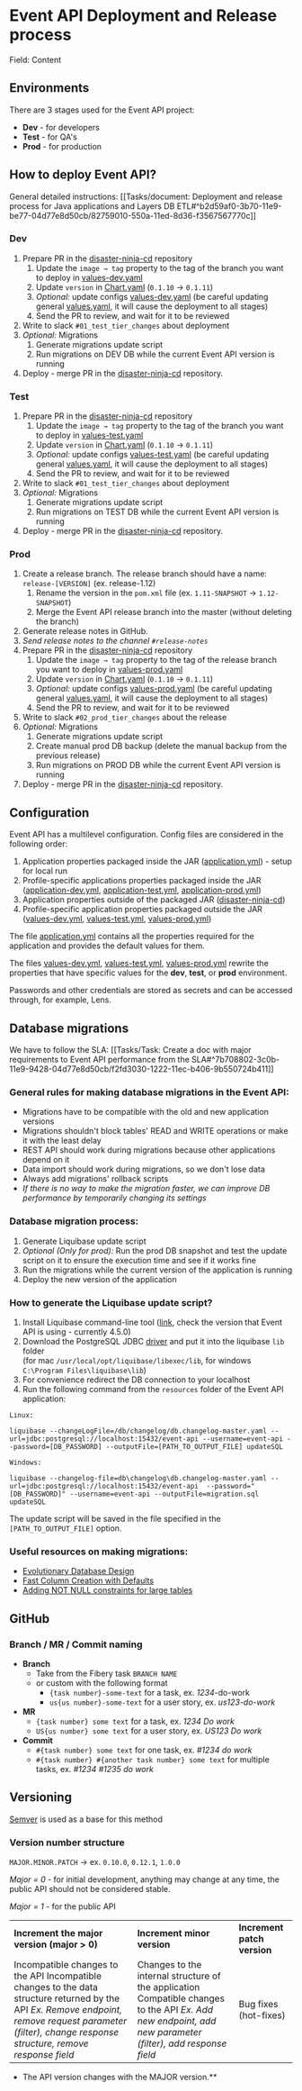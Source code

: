 # Event API Deployment and Release process

Field: Content

## Environments

There are 3 stages used for the Event API project:
* **Dev** - for developers 
* **Test** - for QA's
* **Prod** - for production

## How to deploy Event API?

General detailed instructions: [[Tasks/document: Deployment and release process for Java applications and Layers DB ETL#^b2d59af0-3b70-11e9-be77-04d77e8d50cb/82759010-550a-11ed-8d36-f3567567770c]] 

### Dev

1. Prepare PR in the [disaster-ninja-cd](https://github.com/konturio/disaster-ninja-cd "https://github.com/konturio/disaster-ninja-cd") repository
   1. Update the `image → tag` property to the tag of the branch you want to deploy in [values-dev.yaml](https://github.com/konturio/disaster-ninja-cd/blob/main/helm/event-api/values/values-dev.yaml "https://github.com/konturio/disaster-ninja-cd/blob/main/helm/event-api/values/values-dev.yaml")
   2. Update `version` in [Chart.yaml](https://github.com/konturio/disaster-ninja-cd/blob/main/helm/event-api/Chart.yaml "https://github.com/konturio/disaster-ninja-cd/blob/main/helm/event-api/Chart.yaml") (`0.1.10` → `0.1.11`)
   3. *Optional:* update configs [values-dev.yaml](https://github.com/konturio/disaster-ninja-cd/blob/main/helm/event-api/values/values-dev.yaml "https://github.com/konturio/disaster-ninja-cd/blob/main/helm/event-api/values/values-dev.yaml") (be careful updating general [values.yaml](https://github.com/konturio/disaster-ninja-cd/blob/main/helm/event-api/values.yaml "https://github.com/konturio/disaster-ninja-cd/blob/main/helm/event-api/values.yaml"), it will cause the deployment to all stages)
   4. Send the PR to review, and wait for it to be reviewed
2. Write to slack `#01_test_tier_changes` about deployment
3. *Optional:* Migrations
   1. Generate migrations update script
   2. Run migrations on DEV DB while the current Event API version is running
4. Deploy - merge PR in the [disaster-ninja-cd](https://github.com/konturio/disaster-ninja-cd "https://github.com/konturio/disaster-ninja-cd") repository.

### Test

1. Prepare PR in the [disaster-ninja-cd](https://github.com/konturio/disaster-ninja-cd "https://github.com/konturio/disaster-ninja-cd") repository
   1. Update the `image → tag` property to the tag of the branch you want to deploy in [values-test.yaml](https://github.com/konturio/disaster-ninja-cd/blob/main/helm/event-api/values/values-test.yaml "https://github.com/konturio/disaster-ninja-cd/blob/main/helm/event-api/values/values-test.yaml")
   2. Update `version` in [Chart.yaml](https://github.com/konturio/disaster-ninja-cd/blob/main/helm/event-api/Chart.yaml "https://github.com/konturio/disaster-ninja-cd/blob/main/helm/event-api/Chart.yaml") (`0.1.10` → `0.1.11`)
   3. *Optional:* update configs [values-test.yaml](https://github.com/konturio/disaster-ninja-cd/blob/main/helm/event-api/values/values-test.yaml "https://github.com/konturio/disaster-ninja-cd/blob/main/helm/event-api/values/values-test.yaml") (be careful updating general [values.yaml](https://github.com/konturio/disaster-ninja-cd/blob/main/helm/event-api/values.yaml "https://github.com/konturio/disaster-ninja-cd/blob/main/helm/event-api/values.yaml"), it will cause the deployment to all stages)
   4. Send the PR to review, and wait for it to be reviewed
2. Write to slack `#01_test_tier_changes` about deployment
3. *Optional:* Migrations
   1. Generate migrations update script
   2. Run migrations on TEST DB while the current Event API version is running
4. Deploy - merge PR in the [disaster-ninja-cd](https://github.com/konturio/disaster-ninja-cd "https://github.com/konturio/disaster-ninja-cd") repository.

### Prod 

1. Create a release branch. The release branch should have a name: `release-[VERSION]` (ex. release-1.12)
   1. Rename the version in the `pom.xml` file (ex. `1.11-SNAPSHOT` → `1.12-SNAPSHOT`)
   2. Merge the Event API release branch into the master (without deleting the branch)
2. Generate release notes in GitHub. 
3. *Send release notes to the channel `#release-notes`*
4. Prepare PR in the [disaster-ninja-cd](https://github.com/konturio/disaster-ninja-cd "https://github.com/konturio/disaster-ninja-cd") repository
   1. Update the `image → tag` property to the tag of the release branch you want to deploy in [values-prod.yaml](https://github.com/konturio/disaster-ninja-cd/blob/main/helm/event-api/values/values-prod.yaml "https://github.com/konturio/disaster-ninja-cd/blob/main/helm/event-api/values/values-prod.yaml")
   2. Update `version` in [Chart.yaml](https://github.com/konturio/disaster-ninja-cd/blob/main/helm/event-api/Chart.yaml "https://github.com/konturio/disaster-ninja-cd/blob/main/helm/event-api/Chart.yaml") (`0.1.10` → `0.1.11`)
   3. *Optional:* update configs [values-prod.yaml](https://github.com/konturio/disaster-ninja-cd/blob/main/helm/event-api/values/values-prod.yaml "https://github.com/konturio/disaster-ninja-cd/blob/main/helm/event-api/values/values-prod.yaml") (be careful updating general [values.yaml](https://github.com/konturio/disaster-ninja-cd/blob/main/helm/event-api/values.yaml "https://github.com/konturio/disaster-ninja-cd/blob/main/helm/event-api/values.yaml"), it will cause the deployment to all stages)
   4. Send the PR to review, and wait for it to be reviewed 
5. Write to slack `#02_prod_tier_changes` about the release
6. *Optional:* Migrations
   1. Generate migrations update script
   2. Create manual prod DB backup (delete the manual backup from the previous release)
   3. Run migrations on PROD DB while the current Event API version is running
7. Deploy - merge PR in the [disaster-ninja-cd](https://github.com/konturio/disaster-ninja-cd "https://github.com/konturio/disaster-ninja-cd") repository.

## Configuration

Event API has a multilevel configuration. Config files are considered in the following order:

1. Application properties packaged inside the JAR ([application.yml](https://gitlab.com/kontur-private/platform/event-api/-/blob/master/src/main/resources/application.yml "https://gitlab.com/kontur-private/platform/event-api/-/blob/master/src/main/resources/application.yml")) - setup for local run
2. Profile-specific applications properties packaged inside the JAR ([application-dev.yml](https://github.com/konturio/event-api/blob/master/src/main/resources/application-dev.yml "https://github.com/konturio/event-api/blob/master/src/main/resources/application-dev.yml"), [application-test.yml](https://github.com/konturio/event-api/blob/master/src/main/resources/application-test.yml "https://github.com/konturio/event-api/blob/master/src/main/resources/application-test.yml"), [application-prod.yml](https://github.com/konturio/event-api/blob/master/src/main/resources/application-prod.yml "https://github.com/konturio/event-api/blob/master/src/main/resources/application-prod.yml"))
3. Application properties outside of the packaged JAR ([disaster-ninja-cd](https://github.com/konturio/disaster-ninja-cd/tree/main/helm/event-api/values "https://github.com/konturio/disaster-ninja-cd/tree/main/helm/event-api/values"))
4. Profile-specific application properties packaged outside the JAR ([values-dev.yml](https://gitlab.com/kontur-private/platform/event-api/-/blob/master/src/main/resources/application-dev.yml "https://gitlab.com/kontur-private/platform/event-api/-/blob/master/src/main/resources/application-dev.yml"), [values-test.yml](https://gitlab.com/kontur-private/platform/event-api/-/blob/master/src/main/resources/application-test.yml "https://gitlab.com/kontur-private/platform/event-api/-/blob/master/src/main/resources/application-test.yml"), [values-prod.yml](https://gitlab.com/kontur-private/platform/event-api/-/blob/master/src/main/resources/application-prod.yml "https://gitlab.com/kontur-private/platform/event-api/-/blob/master/src/main/resources/application-prod.yml")) 

The file [application.yml](https://gitlab.com/kontur-private/platform/event-api/-/blob/master/src/main/resources/application.yml "https://gitlab.com/kontur-private/platform/event-api/-/blob/master/src/main/resources/application.yml") contains all the properties required for the application and provides the default values for them. 

The files [values-dev.yml](https://gitlab.com/kontur-private/platform/event-api/-/blob/master/src/main/resources/application-dev.yml "https://gitlab.com/kontur-private/platform/event-api/-/blob/master/src/main/resources/application-dev.yml"), [values-test.yml](https://gitlab.com/kontur-private/platform/event-api/-/blob/master/src/main/resources/application-test.yml "https://gitlab.com/kontur-private/platform/event-api/-/blob/master/src/main/resources/application-test.yml"), [values-prod.yml](https://gitlab.com/kontur-private/platform/event-api/-/blob/master/src/main/resources/application-prod.yml "https://gitlab.com/kontur-private/platform/event-api/-/blob/master/src/main/resources/application-prod.yml") rewrite the properties that have specific values for the **dev**, **test**, or **prod** environment. 

Passwords and other credentials are stored as secrets and can be accessed through, for example, Lens.

## Database migrations

We have to follow the SLA: [[Tasks/Task: Create a doc with major requirements to Event API performance from the SLA#^7b708802-3c0b-11e9-9428-04d77e8d50cb/f2fd3030-1222-11ec-b406-9b550724b411]] 

### General rules for making database migrations in the Event API:
* Migrations have to be compatible with the old and new application versions
* Migrations shouldn't block tables' READ and WRITE operations or make it with the least delay
* REST API should work during migrations because other applications depend on it
* Data import should work during migrations, so we don't lose data
* Always add migrations' rollback scripts
* *If there is no way to make the migration faster, we can improve DB performance by temporarily changing its settings*

### Database migration process:

1. Generate Liquibase update script
2. *Optional (Only for prod):* Run the prod DB snapshot and test the update script on it to ensure the execution time and see if it works fine
3. Run the migrations while the current version of the application is running
4. Deploy the new version of the application

### How to generate the Liquibase update script?

1. Install Liquibase command-line tool ([link](https://docs.liquibase.com/concepts/installation/installation-linux-unix-mac.html "https://docs.liquibase.com/concepts/installation/installation-linux-unix-mac.html"), check the version that Event API is using - currently 4.5.0)
2. Download the PostgreSQL JDBC [driver](https://jdbc.postgresql.org/download.html "https://jdbc.postgresql.org/download.html") and put it into the liquibase `lib` folder \
   (for mac `/usr/local/opt/liquibase/libexec/lib`, for windows `C:\Program Files\liquibase\lib`)
3. For convenience redirect the DB connection to your localhost
4. Run the following command from the `resources` folder of the Event API application:

```
Linux:

liquibase --changeLogFile=/db/changelog/db.changelog-master.yaml --url=jdbc:postgresql://localhost:15432/event-api --username=event-api --password=[DB_PASSWORD] --outputFile=[PATH_TO_OUTPUT_FILE] updateSQL
```

```
Windows:

liquibase --changelog-file=db\changelog\db.changelog-master.yaml --url=jdbc:postgresql://localhost:15432/event-api  --password="[DB_PASSWORD]" --username=event-api --outputFile=migration.sql updateSQL
```

The update script will be saved in the file specified in the `[PATH_TO_OUTPUT_FILE]` option.

### Useful resources on making migrations:
* [Evolutionary Database Design](https://martinfowler.com/articles/evodb.html "https://martinfowler.com/articles/evodb.html")
* [Fast Column Creation with Defaults](https://brandur.org/postgres-default "https://brandur.org/postgres-default")
* [Adding NOT NULL constraints for large tables](https://habr.com/ru/company/haulmont/blog/493954/ "https://habr.com/ru/company/haulmont/blog/493954/")

## GitHub 

### Branch / MR / Commit naming
* **Branch** 
  * Take from the Fibery task `BRANCH NAME`
  * or custom with the following format
    * `{task number}-some-text` for a task, ex. *1234*-do-work
    * `us{us number}-some-text` for a user story, ex. *us123-do-work*
* **MR**
  * `{task number} some text` for a task, ex. *1234 Do work*
  * `US{us number} some text` for a user story, ex. *US123 Do work*
* **Commit**
  * `#{task number} some text` for one task, ex. *#1234 do work*
  * `#{task number} #{another task number} some text` for multiple tasks, ex. *#1234 #1235 do work*

## Versioning

[Semver](https://semver.org/ "https://semver.org/") is used as a base for this method

### Version number structure

`MAJOR.MINOR.PATCH` → ex. `0.10.0`, `0.12.1`, `1.0.0`

*Major = 0* - for initial development, anything may change at any time, the public API should not be considered stable.

*Major = 1* - for the public API 

|     |     |     |
| --- | --- | --- |
| **Increment the major version (major > 0)** | **Increment minor version** | **Increment patch version** |
| Incompatible changes to the API Incompatible changes to the data structure returned by the API *Ex. Remove endpoint, remove request parameter (filter), change response structure, remove response field* | Changes to the internal structure of the application Compatible changes to the API *Ex. Add new endpoint, add new parameter (filter), add  response field* | Bug fixes (hot-fixes) |
* The API version changes with the MAJOR version.**
